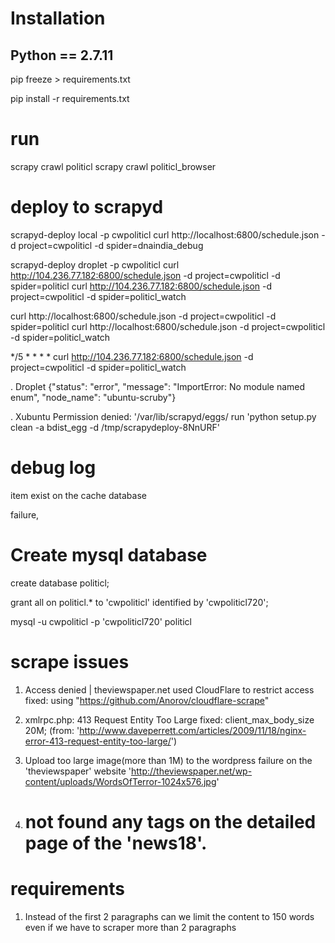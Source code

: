 # Installation
## Python == 2.7.11

pip freeze > requirements.txt

pip install -r requirements.txt

# run
scrapy crawl politicl
scrapy crawl politicl_browser

# deploy to scrapyd

scrapyd-deploy local -p cwpoliticl
curl http://localhost:6800/schedule.json -d project=cwpoliticl -d spider=dnaindia_debug

scrapyd-deploy droplet -p cwpoliticl
curl http://104.236.77.182:6800/schedule.json -d project=cwpoliticl -d spider=politicl
curl http://104.236.77.182:6800/schedule.json -d project=cwpoliticl -d spider=politicl_watch

curl http://localhost:6800/schedule.json -d project=cwpoliticl -d spider=politicl
curl http://localhost:6800/schedule.json -d project=cwpoliticl -d spider=politicl_watch

*/5 * * * * curl http://104.236.77.182:6800/schedule.json -d project=cwpoliticl -d spider=politicl_watch

. Droplet
{"status": "error", "message": "ImportError: No module named enum", "node_name": "ubuntu-scruby"}

. Xubuntu
Permission denied: '/var/lib/scrapyd/eggs/
run 'python setup.py clean -a bdist_egg -d /tmp/scrapydeploy-8NnURF'

# debug log

item exist  on the cache database

failure,

# Create mysql database

create database politicl;

grant all on politicl.* to 'cwpoliticl' identified by 'cwpoliticl720';

mysql -u cwpoliticl -p 'cwpoliticl720' politicl

# scrape issues

 1. Access denied | theviewspaper.net used CloudFlare to restrict access
  fixed: using "https://github.com/Anorov/cloudflare-scrape"
   
 2. xmlrpc.php: 413 Request Entity Too Large
  fixed: client_max_body_size 20M; (from: 'http://www.daveperrett.com/articles/2009/11/18/nginx-error-413-request-entity-too-large/')
  
 3. Upload too large image(more than 1M) to the wordpress failure on the 'theviewspaper' website 
   'http://theviewspaper.net/wp-content/uploads/WordsOfTerror-1024x576.jpg'
   
 4. # not found any tags on the detailed page of the 'news18'.
 
 # requirements
 
  1. Instead of the first 2 paragraphs can we limit the content to 150 words even if we have to scraper more than 2 paragraphs
  
  